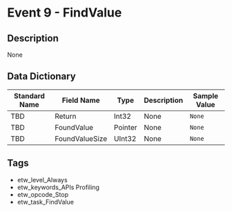 # Event 9 - FindValue

## Description
None

## Data Dictionary
|Standard Name|Field Name|Type|Description|Sample Value|
|---|---|---|---|---|
|TBD|Return|Int32|None|`None`|
|TBD|FoundValue|Pointer|None|`None`|
|TBD|FoundValueSize|UInt32|None|`None`|

## Tags
* etw_level_Always
* etw_keywords_APIs Profiling
* etw_opcode_Stop
* etw_task_FindValue